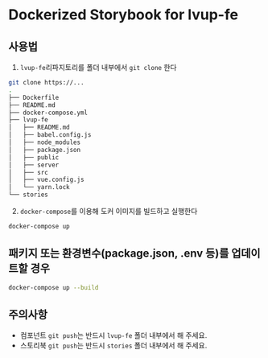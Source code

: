 # Dockerized Storybook for lvup-fe

## 사용법

1. `lvup-fe`리파지토리를 폴더 내부에서 `git clone` 한다
```sh
git clone https://...
.
├── Dockerfile
├── README.md
├── docker-compose.yml
├── lvup-fe
│   ├── README.md
│   ├── babel.config.js
│   ├── node_modules
│   ├── package.json
│   ├── public
│   ├── server
│   ├── src
│   ├── vue.config.js
│   └── yarn.lock
└── stories
```
2. `docker-compose`를 이용해 도커 이미지를 빌드하고 실행한다
```sh
docker-compose up
```

## 패키지 또는 환경변수(package.json, .env 등)를 업데이트할 경우
```sh
docker-compose up --build
```

## 주의사항

- 컴포넌트 `git push`는 반드시 `lvup-fe` 폴더 내부에서 해 주세요.
- 스토리북 `git push`는 반드시 `stories` 폴더 내부에서 해 주세요. 